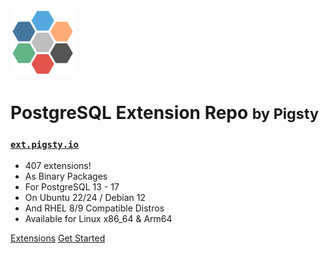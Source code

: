 ![logo](_media/icon.svg)

# PostgreSQL Extension Repo <small>by Pigsty</small>

### [`ext.pigsty.io`](https://pigsty.io/ext/list)

- 407 extensions!
- As Binary Packages
- For PostgreSQL 13 - 17
- On Ubuntu 22/24 / Debian 12
- And RHEL 8/9 Compatible Distros
- Available for Linux x86_64 & Arm64

[Extensions](https://pigsty.io/ext/list)
[Get Started](https://pigsty.io/ext/pig/install/)
